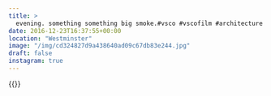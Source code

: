 ```yaml
---
title: >
  evening. something something big smoke.#vsco #vscofilm #architecture #london #city #skyline #westminster
date: 2016-12-23T16:37:55+00:00
location: "Westminster"
image: "/img/cd324827d9a438640ad09c67db83e244.jpg"
draft: false
instagram: true
---
```


{{<photo src="/img/cd324827d9a438640ad09c67db83e244.jpg">}}
